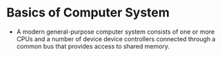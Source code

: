 # Basics of Computer System
- A modern general-purpose computer system consists of one or more CPUs and a number of device device controllers connected through a common bus that provides access to shared memory.